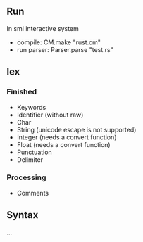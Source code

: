## Run
In sml interactive system
+ compile: CM.make "rust.cm"
+ run parser: Parser.parse "test.rs"
## lex
### Finished
+ Keywords
+ Identifier (without raw)
+ Char
+ String (unicode escape is not supported)
+ Integer (needs a convert function)
+ Float (needs a convert function)
+ Punctuation
+ Delimiter

### Processing
+ Comments


## Syntax
...

